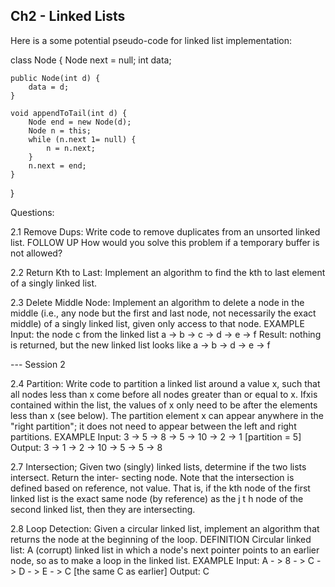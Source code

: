 Ch2 - Linked Lists
------------------

Here is a some potential pseudo-code for linked list implementation:

class Node 
{
    Node next = null;
    int data;

    public Node(int d) {
        data = d;
    }
    
    void appendToTail(int d) {
        Node end = new Node(d);
        Node n = this;
        while (n.next 1= null) {
            n = n.next;
        }
        n.next = end;
    }
}

Questions:

2.1
Remove Dups: Write code to remove duplicates from an unsorted linked list.
FOLLOW UP
How would you solve this problem if a temporary buffer is not allowed?

2.2
Return Kth to Last: Implement an algorithm to find the kth to last element of a singly linked list.

2.3
Delete Middle Node: Implement an algorithm to delete a node in the middle (i.e., any node but
the first and last node, not necessarily the exact middle) of a singly linked list, given only access to
that node.
EXAMPLE
Input: the node c from the linked list a -> b -> c -> d -> e -> f
Result: nothing is returned, but the new linked list looks like a -> b -> d -> e -> f

--- Session 2

2.4 
Partition: Write code to partition a linked list around a value x, such that all nodes less than x come
before all nodes greater than or equal to x. Ifxis contained within the list, the values of x only need
to be after the elements less than x (see below). The partition element x can appear anywhere in the
"right partition"; it does not need to appear between the left and right partitions.
EXAMPLE
Input: 3 -> 5 -> 8 -> 5 -> 10 -> 2 -> 1 [partition = 5]
Output: 3 -> 1 -> 2 -> 10 -> 5 -> 5 -> 8

2.7
Intersection; Given two (singly) linked lists, determine if the two lists intersect. Return the inter-
secting node. Note that the intersection is defined based on reference, not value. That is, if the kth
node of the first linked list is the exact same node (by reference) as the j t h node of the second
linked list, then they are intersecting.

2.8
Loop Detection: Given a circular linked list, implement an algorithm that returns the node at the
beginning of the loop.
DEFINITION
Circular linked list: A (corrupt) linked list in which a node's next pointer points to an earlier node, so
as to make a loop in the linked list.
EXAMPLE
Input: A - > 8 - > C - > D - > E - > C [the same C as earlier]
Output: C

